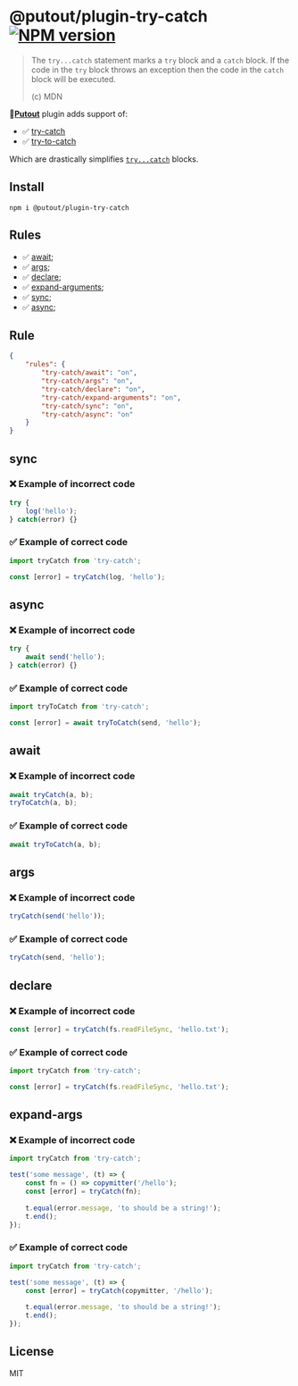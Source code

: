 # @putout/plugin-try-catch [![NPM version][NPMIMGURL]][NPMURL]

[NPMIMGURL]: https://img.shields.io/npm/v/@putout/plugin-try-catch.svg?style=flat&longCache=true
[NPMURL]: https://npmjs.org/package/@putout/plugin-try-catch "npm"

> The `try...catch` statement marks a `try` block and a `catch` block. If the code in the `try` block throws an exception then the code in the `catch` block will be executed.
>
> (c) MDN

🐊[**Putout**](https://github.com/coderaiser/putout) plugin adds support of:

- ✅ [try-catch](https://github.com/coderaiser/try-catch)
- ✅ [try-to-catch](https://github.com/coderaiser/try-to-catch)

Which are drastically simplifies [`try...catch`](https://developer.mozilla.org/en-US/docs/Web/JavaScript/Reference/Statements/try...catch) blocks.

## Install

```
npm i @putout/plugin-try-catch
```

## Rules

- ✅ [await](#await);
- ✅ [args](#args);
- ✅ [declare](#declare);
- ✅ [expand-arguments](#expand-args);
- ✅ [sync](#sync);
- ✅ [async](#async);

## Rule

```json
{
    "rules": {
        "try-catch/await": "on",
        "try-catch/args": "on",
        "try-catch/declare": "on",
        "try-catch/expand-arguments": "on",
        "try-catch/sync": "on",
        "try-catch/async": "on"
    }
}
```

## sync

### ❌ Example of incorrect code

```js
try {
    log('hello');
} catch(error) {}
```

### ✅ Example of correct code

```js
import tryCatch from 'try-catch';

const [error] = tryCatch(log, 'hello');
```

## async

### ❌ Example of incorrect code

```js
try {
    await send('hello');
} catch(error) {}
```

### ✅ Example of correct code

```js
import tryToCatch from 'try-catch';

const [error] = await tryToCatch(send, 'hello');
```

## await

### ❌ Example of incorrect code

```js
await tryCatch(a, b);
tryToCatch(a, b);
```

### ✅ Example of correct code

```js
await tryToCatch(a, b);
```

## args

### ❌ Example of incorrect code

```js
tryCatch(send('hello'));
```

### ✅ Example of correct code

```js
tryCatch(send, 'hello');
```

## declare

### ❌ Example of incorrect code

```js
const [error] = tryCatch(fs.readFileSync, 'hello.txt');
```

### ✅ Example of correct code

```js
import tryCatch from 'try-catch';

const [error] = tryCatch(fs.readFileSync, 'hello.txt');
```

## expand-args

### ❌ Example of incorrect code

```js
import tryCatch from 'try-catch';

test('some message', (t) => {
    const fn = () => copymitter('/hello');
    const [error] = tryCatch(fn);
    
    t.equal(error.message, 'to should be a string!');
    t.end();
});
```

### ✅ Example of correct code

```js
import tryCatch from 'try-catch';

test('some message', (t) => {
    const [error] = tryCatch(copymitter, '/hello');
    
    t.equal(error.message, 'to should be a string!');
    t.end();
});
```

## License

MIT
